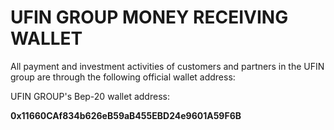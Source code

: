 # UFIN GROUP MONEY RECEIVING WALLET

All payment and investment activities of customers and partners in the UFIN group are through the following official wallet address:

UFIN GROUP's Bep-20 wallet address:

**0x11660CAf834b626eB59aB455EBD24e9601A59F6B**

